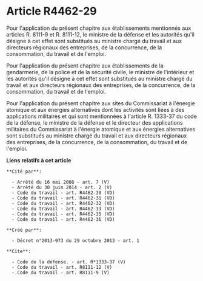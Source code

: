 # Article R4462-29

Pour l'application du présent chapitre aux établissements mentionnés aux articles R. 8111-9 et R. 8111-12, le ministre de la
défense et les autorités qu'il désigne à cet effet sont substitués au ministre chargé du travail et aux directeurs régionaux
des entreprises, de la concurrence, de la consommation, du travail et de l'emploi. 

Pour l'application du présent chapitre aux établissements de la gendarmerie, de la police et de la sécurité civile, le
ministre de l'intérieur et les autorités qu'il désigne à cet effet sont substitués au ministre chargé du travail et aux
directeurs régionaux des entreprises, de la concurrence, de la consommation, du travail et de l'emploi. 

Pour l'application du présent chapitre aux sites du Commissariat à l'énergie atomique et aux énergies alternatives dont les
activités sont liées à des applications militaires et qui sont mentionnées à l'article R. 1333-37 du code de la défense, le
ministre de la défense et le directeur des applications militaires du Commissariat à l'énergie atomique et aux énergies
alternatives sont substitués au ministre chargé du travail et aux directeurs régionaux des entreprises, de la concurrence, de
la consommation, du travail et de l'emploi.

**Liens relatifs à cet article**

	**Cité par**:

	  - Arrêté du 16 mai 2008 - art. 7 (V)
	  - Arrêté du 30 juin 2014 - art. 2 (V)
	  - Code du travail - art. R4462-30 (VD)
	  - Code du travail - art. R4462-31 (VD)
	  - Code du travail - art. R4462-32 (VD)
	  - Code du travail - art. R4462-33 (VD)
	  - Code du travail - art. R4462-35 (VD)
	  - Code du travail - art. R4462-36 (VD)

	**Créé par**:

	  - Décret n°2013-973 du 29 octobre 2013 - art. 1

	**Cite**:

	  - Code de la défense. - art. R*1333-37 (V)
	  - Code du travail - art. R8111-12 (V)
	  - Code du travail - art. R8111-9 (V)
